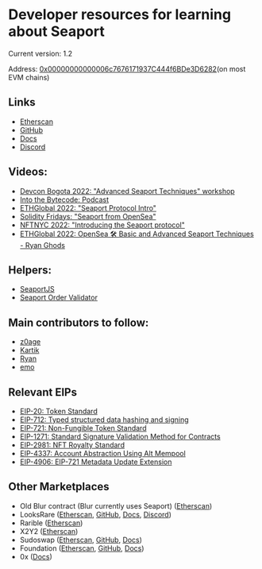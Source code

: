 # Developer resources for learning about Seaport
Current version: 1.2

Address: [0x00000000000006c7676171937C444f6BDe3D6282](https://etherscan.io/address/0x00000000000006c7676171937C444f6BDe3D6282#code)(on most EVM chains)

## Links
- [Etherscan](https://etherscan.io/address/0x00000000000006c7676171937C444f6BDe3D6282#code)
- [GitHub](https://github.com/ProjectOpenSea/seaport)
- [Docs](https://docs.opensea.io/v2.0/reference/seaport-overview)
- [Discord](https://discord.gg/9jcjC5XMrr)

## Videos:
- [Devcon Bogota 2022: "Advanced Seaport Techniques" workshop](https://www.youtube.com/watch?v=YLWnaSymFHA)
- [Into the Bytecode: Podcast](https://www.youtube.com/watch?v=d4JSkpiEyd8)
- [ETHGlobal 2022: "Seaport Protocol Intro"](https://www.youtube.com/watch?v=H9iSgju3qIc)
- [Solidity Fridays: "Seaport from OpenSea"](https://www.youtube.com/watch?v=juP22m8kiKM)
- [NFTNYC 2022: "Introducing the Seaport protocol"](https://www.youtube.com/watch?v=XHVk5Se5ChA)
- [ETHGlobal 2022: OpenSea 🛠 Basic and Advanced Seaport Techniques - Ryan Ghods](https://www.youtube.com/watch?v=Rl8ydxrSM6Y)

## Helpers:
- [SeaportJS](https://github.com/ProjectOpenSea/seaport-js)
- [Seaport Order Validator](https://github.com/ProjectOpenSea/seaport-order-validator)

## Main contributors to follow:
- [z0age](https://twitter.com/z0age)
- [Kartik](https://twitter.com/Slokh)
- [Ryan](https://twitter.com/ralxzryan)
- [emo](https://twitter.com/emo_eth)

## Relevant EIPs 
- [EIP-20: Token Standard](https://eips.ethereum.org/EIPS/eip-20)
- [EIP-712: Typed structured data hashing and signing](https://eips.ethereum.org/EIPS/eip-712)
- [EIP-721: Non-Fungible Token Standard](https://eips.ethereum.org/EIPS/eip-721)
- [EIP-1271: Standard Signature Validation Method for Contracts](https://eips.ethereum.org/EIPS/eip-1271)
- [EIP-2981: NFT Royalty Standard](https://eips.ethereum.org/EIPS/eip-2981)
- [EIP-4337: Account Abstraction Using Alt Mempool](https://eips.ethereum.org/EIPS/eip-4337)
- [EIP-4906: EIP-721 Metadata Update Extension](https://eips.ethereum.org/EIPS/eip-4906)

## Other Marketplaces
- Old Blur contract (Blur currently uses Seaport) ([Etherscan](https://etherscan.io/address/0x031aa05da8bf778dfc36d8d25ca68cbb2fc447c6#code))
- LooksRare ([Etherscan](https://etherscan.io/address/0x59728544B08AB483533076417FbBB2fD0B17CE3a#code), [GitHub](https://github.com/LooksRare), [Docs](https://docs.looksrare.org/developers/welcome), [Discord](https://discord.gg/looksraredevelopers))
- Rarible ([Etherscan](https://etherscan.io/address/0x4fee7b061c97c9c496b01dbce9cdb10c02f0a0be#code))
- X2Y2 ([Etherscan](https://etherscan.io/address/0x74312363e45dcaba76c59ec49a7aa8a65a67eed3#code))
- Sudoswap ([Etherscan](https://etherscan.io/address/0x2B2e8cDA09bBA9660dCA5cB6233787738Ad68329#code), [GitHub](https://github.com/sudoswap), [Docs](https://docs.sudoswap.xyz/))
- Foundation ([Etherscan](https://etherscan.io/address/0xcda72070e455bb31c7690a170224ce43623d0b6f#code), [GitHub](https://github.com/f8n), [Docs](https://docs.foundation.app/docs/))
- 0x ([Docs](https://docs.0x.org/nft-support/docs))
